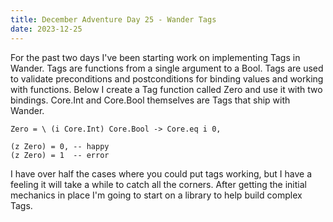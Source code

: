 ```yaml
---
title: December Adventure Day 25 - Wander Tags
date: 2023-12-25
---
```


For the past two days I've been starting work on implementing Tags in Wander.
Tags are functions from a single argument to a Bool.
Tags are used to validate preconditions and postconditions for binding values and working with functions.
Below I create a Tag function called Zero and use it with two bindings.
Core.Int and Core.Bool themselves are Tags that ship with Wander.

```
Zero = \ (i Core.Int) Core.Bool -> Core.eq i 0,

(z Zero) = 0, -- happy
(z Zero) = 1  -- error
```

I have over half the cases where you could put tags working, but I have a feeling it will take a while to catch all the corners.
After getting the initial mechanics in place I'm going to start on a library to help build complex Tags.
